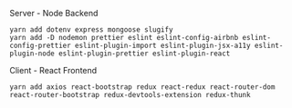 Server - Node Backend

```
yarn add dotenv express mongoose slugify
yarn add -D nodemon prettier eslint eslint-config-airbnb eslint-config-prettier eslint-plugin-import eslint-plugin-jsx-a11y eslint-plugin-node eslint-plugin-prettier eslint-plugin-react
```

Client - React Frontend

```
yarn add axios react-bootstrap redux react-redux react-router-dom react-router-bootstrap redux-devtools-extension redux-thunk
```
